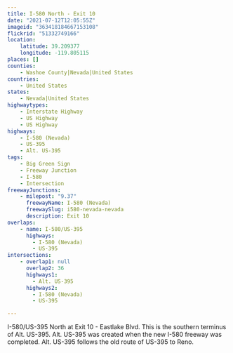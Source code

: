 ```yaml
---
title: I-580 North - Exit 10
date: "2021-07-12T12:05:55Z"
imageid: "363418184667153108"
flickrid: "51332749166"
location:
    latitude: 39.209377
    longitude: -119.805115
places: []
counties:
    - Washoe County|Nevada|United States
countries:
    - United States
states:
    - Nevada|United States
highwaytypes:
    - Interstate Highway
    - US Highway
    - US Highway
highways:
    - I-580 (Nevada)
    - US-395
    - Alt. US-395
tags:
    - Big Green Sign
    - Freeway Junction
    - I-580
    - Intersection
freewayJunctions:
    - milepost: "9.37"
      freewayName: I-580 (Nevada)
      freewaySlug: i580-nevada-nevada
      description: Exit 10
overlaps:
    - name: I-580/US-395
      highways:
        - I-580 (Nevada)
        - US-395
intersections:
    - overlap1: null
      overlap2: 36
      highways1:
        - Alt. US-395
      highways2:
        - I-580 (Nevada)
        - US-395

---
```

I-580/US-395 North at Exit 10 - Eastlake Blvd.  This is the southern terminus of Alt. US-395.  Alt. US-395 was created when the new I-580 freeway was completed.  Alt. US-395 follows the old route of US-395 to Reno.